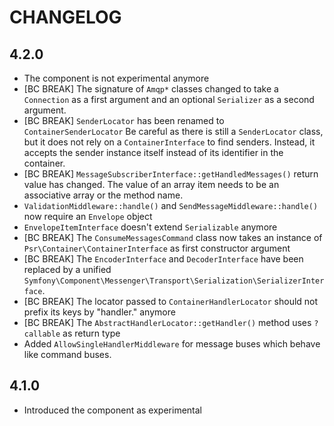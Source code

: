 CHANGELOG
=========

4.2.0
-----

 * The component is not experimental anymore
 * [BC BREAK] The signature of `Amqp*` classes changed to take a `Connection` as a first argument and an optional
   `Serializer` as a second argument.
 * [BC BREAK] `SenderLocator` has been renamed to `ContainerSenderLocator`
   Be careful as there is still a `SenderLocator` class, but it does not rely on a `ContainerInterface` to find senders.
   Instead, it accepts the sender instance itself instead of its identifier in the container.
 * [BC BREAK] `MessageSubscriberInterface::getHandledMessages()` return value has changed. The value of an array item
   needs to be an associative array or the method name.
 * `ValidationMiddleware::handle()` and `SendMessageMiddleware::handle()` now require an `Envelope` object
 * `EnvelopeItemInterface` doesn't extend `Serializable` anymore
 * [BC BREAK] The `ConsumeMessagesCommand` class now takes an instance of `Psr\Container\ContainerInterface` 
   as first constructor argument
 * [BC BREAK] The `EncoderInterface` and `DecoderInterface` have been replaced by a unified `Symfony\Component\Messenger\Transport\Serialization\SerializerInterface`.
 * [BC BREAK] The locator passed to `ContainerHandlerLocator` should not prefix its keys by "handler." anymore
 * [BC BREAK] The `AbstractHandlerLocator::getHandler()` method uses `?callable` as return type
 * Added `AllowSingleHandlerMiddleware` for message buses which behave like command buses.

4.1.0
-----

 * Introduced the component as experimental
